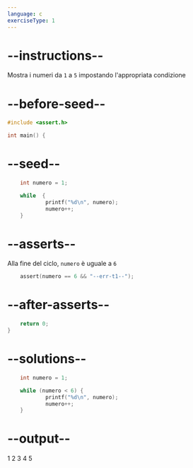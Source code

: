 ```yaml
---
language: c
exerciseType: 1
---
```


# --instructions--

Mostra i numeri da `1` a `5` impostando l'appropriata condizione

# --before-seed--

```c
#include <assert.h>

int main() {
```

# --seed--

```c
	int numero = 1;

	while  {
			printf("%d\n", numero);
			numero++;
	}
```

# --asserts--

Alla fine del ciclo, `numero` è uguale a `6` 

```c
	assert(numero == 6 && "--err-t1--");
```

# --after-asserts--

```c
	return 0;
}
```

# --solutions--

```c
	int numero = 1;

	while (numero < 6) {
			printf("%d\n", numero);
			numero++;
	}
```

# --output--

1
2
3
4
5
